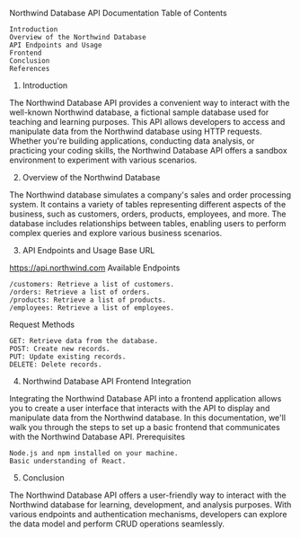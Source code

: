 Northwind Database API Documentation
Table of Contents

    Introduction
    Overview of the Northwind Database
    API Endpoints and Usage
    Frontend
    Conclusion
    References

1. Introduction

The Northwind Database API provides a convenient way to interact with the well-known Northwind database, a fictional sample database used for teaching and learning purposes. This API allows developers to access and manipulate data from the Northwind database using HTTP requests. Whether you're building applications, conducting data analysis, or practicing your coding skills, the Northwind Database API offers a sandbox environment to experiment with various scenarios.

2. Overview of the Northwind Database

The Northwind database simulates a company's sales and order processing system. It contains a variety of tables representing different aspects of the business, such as customers, orders, products, employees, and more. The database includes relationships between tables, enabling users to perform complex queries and explore various business scenarios.

3. API Endpoints and Usage
Base URL

https://api.northwind.com
Available Endpoints

    /customers: Retrieve a list of customers.
    /orders: Retrieve a list of orders.
    /products: Retrieve a list of products.
    /employees: Retrieve a list of employees.

Request Methods

    GET: Retrieve data from the database.
    POST: Create new records.
    PUT: Update existing records.
    DELETE: Delete records.

4. Northwind Database API Frontend Integration

Integrating the Northwind Database API into a frontend application allows you to create a user interface that interacts with the API to display and manipulate data from the Northwind database. In this documentation, we'll walk you through the steps to set up a basic frontend that communicates with the Northwind Database API.
Prerequisites

    Node.js and npm installed on your machine.
    Basic understanding of React.

5. Conclusion

The Northwind Database API offers a user-friendly way to interact with the Northwind database for learning, development, and analysis purposes. With various endpoints and authentication mechanisms, developers can explore the data model and perform CRUD operations seamlessly.